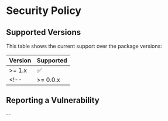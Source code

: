 # Security Policy

## Supported Versions

This table shows the current support over the package versions:

| Version  | Supported          |
| -------- | ------------------ |
| >= 1.x | :white_check_mark: |
<!-- | >= 0.0.x | :x: | -->

## Reporting a Vulnerability

--
